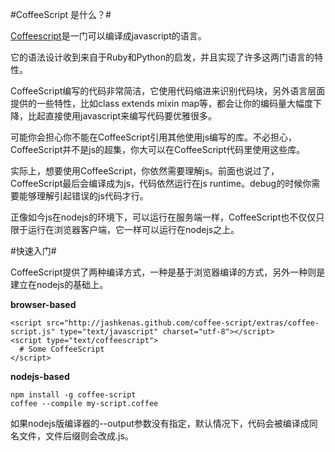 #CoffeeScript 是什么？#

[Coffeescript](http://coffeescript.org/)是一门可以编译成javascript的语言。

它的语法设计收到来自于Ruby和Python的启发，并且实现了许多这两门语言的特性。

CoffeeScript编写的代码非常简洁，它使用代码缩进来识别代码块，另外语言层面提供的一些特性，比如class extends mixin map等，都会让你的编码量大幅度下降，比起直接使用javascript来编写代码要优雅很多。

可能你会担心你不能在CoffeeScript引用其他使用js编写的库。不必担心，CoffeeScript并不是js的超集，你大可以在CoffeeScript代码里使用这些库。

实际上，想要使用CoffeeScript，你依然需要理解js。前面也说过了，CoffeeScript最后会编译成为js，代码依然运行在js runtime。debug的时候你需要能够理解引起错误的js代码才行。

正像如今js在nodejs的环境下，可以运行在服务端一样，CoffeeScript也不仅仅只限于运行在浏览器客户端，它一样可以运行在nodejs之上。

#快速入门#

CoffeeScript提供了两种编译方式，一种是基于浏览器编译的方式，另外一种则是建立在nodejs的基础上。

**browser-based**

    <script src="http://jashkenas.github.com/coffee-script/extras/coffee-script.js" type="text/javascript" charset="utf-8"></script>
    <script type="text/coffeescript">
      # Some CoffeeScript
    </script>

**nodejs-based**

    npm install -g coffee-script
    coffee --compile my-script.coffee

如果nodejs版编译器的--output参数没有指定，默认情况下，代码会被编译成同名文件，文件后缀则会改成.js。